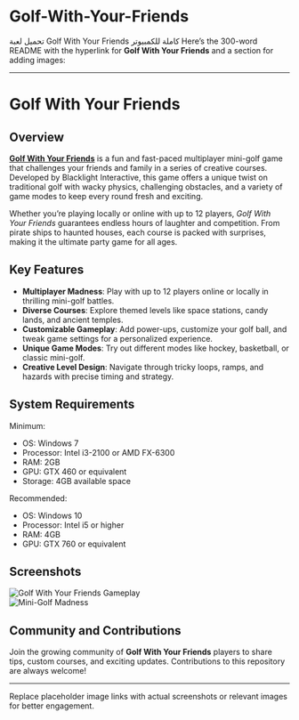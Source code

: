 # Golf-With-Your-Friends
تحميل لعبة Golf With Your Friends كاملة للكمبيوتر
Here’s the 300-word README with the hyperlink for **Golf With Your Friends** and a section for adding images:

---

# Golf With Your Friends  

## Overview  
**[Golf With Your Friends](https://takeitpc.com/golf-with-your-friends/)** is a fun and fast-paced multiplayer mini-golf game that challenges your friends and family in a series of creative courses. Developed by Blacklight Interactive, this game offers a unique twist on traditional golf with wacky physics, challenging obstacles, and a variety of game modes to keep every round fresh and exciting.  

Whether you’re playing locally or online with up to 12 players, *Golf With Your Friends* guarantees endless hours of laughter and competition. From pirate ships to haunted houses, each course is packed with surprises, making it the ultimate party game for all ages.  

## Key Features  
- **Multiplayer Madness**: Play with up to 12 players online or locally in thrilling mini-golf battles.  
- **Diverse Courses**: Explore themed levels like space stations, candy lands, and ancient temples.  
- **Customizable Gameplay**: Add power-ups, customize your golf ball, and tweak game settings for a personalized experience.  
- **Unique Game Modes**: Try out different modes like hockey, basketball, or classic mini-golf.  
- **Creative Level Design**: Navigate through tricky loops, ramps, and hazards with precise timing and strategy.  

## System Requirements  
Minimum:  
- OS: Windows 7  
- Processor: Intel i3-2100 or AMD FX-6300  
- RAM: 2GB  
- GPU: GTX 460 or equivalent  
- Storage: 4GB available space  

Recommended:  
- OS: Windows 10  
- Processor: Intel i5 or higher  
- RAM: 4GB  
- GPU: GTX 760 or equivalent  

## Screenshots  
![Golf With Your Friends Gameplay](https://via.placeholder.com/800x450.png?text=Gameplay+Screenshot)  
![Mini-Golf Madness](https://via.placeholder.com/800x450.png?text=Creative+Courses)  

## Community and Contributions  
Join the growing community of **Golf With Your Friends** players to share tips, custom courses, and exciting updates. Contributions to this repository are always welcome!  

---  

Replace placeholder image links with actual screenshots or relevant images for better engagement.
